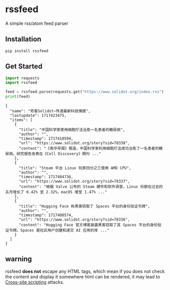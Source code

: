 # rssfeed

A simple rss/atom feed parser

## Installation

`pip install rssfeed`

## Get Started

``` python
import requests
import rssfeed

feed = rssfeed.parse(requests.get("https://www.solidot.org/index.rss").text)
print(feed)
```

```
{
  "name": "奇客Solidot–传递最新科技情报",
  "lastupdate": 1717423475,
  "items": [
    {
      "title": "中国科学家使用细胞疗法治愈一名患者的糖尿病",
      "author": "",
      "timestamp": 1717410594,
      "url": "https://www.solidot.org/story?sid=78338",
      "content": "《南华早报》报道，中国科学家利用细胞疗法成功治愈了一名患者的糖尿病。研究报告发表在《Cell Discovery》期刊 ..."
    },
    {
      "title": "Steam 平台 Linux 玩家四分之三使用 AMD CPU",
      "author": "",
      "timestamp": 1717404736,
      "url": "https://www.solidot.org/story?sid=78337",
      "content": "根据 Valve 公布的 Steam 硬件和软件调查，Linux 份额在过去的五月增长了 0.42% 至 2.32%，macOS 增至 1.47% ..."
    },
    {
      "title": "Hugging Face 称黑客窃取了 Spaces 平台的身份验证令牌",
      "author": "",
      "timestamp": 1717400574,
      "url": "https://www.solidot.org/story?sid=78336",
      "content": "Hugging Face 官方博客披露黑客窃取了其 Spaces 平台的身份验证令牌。Spaces 是社区用户创建和递交 AI 应用的库 ..."
    }
  ]
}
```

## warning

rssfeed **does not** escape any HTML tags, which mean if you does not check the content and display it somewhere html can be rendered, it may lead to [Cross-site scripting](https://developer.mozilla.org/en-US/docs/Glossary/Cross-site_scripting) attacks.

